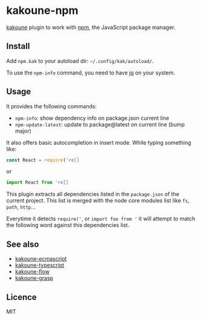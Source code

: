 # kakoune-npm

[kakoune](http://kakoune.org) plugin to work with [npm](https://www.npmjs.com/), the JavaScript package manager.

## Install

Add `npm.kak` to your autoload dir: `~/.config/kak/autoload/`.

To use the `npm-info` command, you need to have [jq](https://stedolan.github.io/jq/) on your system.

## Usage

It provides the following commands:

- `npm-info`: show dependency info on package.json current line
- `npm-update-latest`: update to package@latest on current line (bump major)

It also offers basic autocompletion in insert mode. While typing something like:

```js
const React = require('re[]
```

or

```js
import React from 're[]
```

This plugin extracts all dependencies listed in the `package.json` of the current project.
This list is merged with the node core modules list like `fs`, `path`, `http`…

Everytime it detects `require('`, or `import foo from '` it will attempt to match the following word
against this dependencies list.

## See also

- [kakoune-ecmascript](https://github.com/Delapouite/kakoune-ecmascript)
- [kakoune-typescript](https://github.com/atomrc/kakoune-typescript)
- [kakoune-flow](https://github.com/Delapouite/kakoune-flow)
- [kakoune-grasp](https://github.com/Delapouite/kakoune-grasp)

## Licence

MIT
